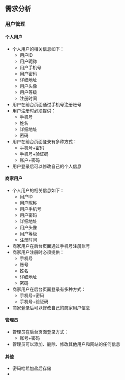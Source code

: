 ## 需求分析
### 用户管理
#### 个人用户
- 个人用户的相关信息如下：
	- 用户ID
	- 用户昵称
	- 用户手机号
	- 用户密码
	- 详细地址
	- 用户头像
	- 用户等级
	- 注册时间
- 用户在前台页面通过手机号注册账号
- 用户注册时必须提供：
	- 手机号
	- 姓名
	- 详细地址
	- 密码
- 用户在前台页面登录有多种方式：
	- 手机号+密码
	- 手机号+验证码
	- 账户+密码
- 用户登录后可以修改自己的个人信息
#### 商家用户
- 个人用户的相关信息如下：
	- 用户ID
	- 用户昵称
	- 用户手机号
	- 用户密码
	- 详细地址
	- 用户头像
	- 用户等级
	- 注册时间
- 商家用户在后台页面通过手机号注册账号
- 商家用户注册时必须提供：
	- 手机号
	- 账号
	- 姓名
	- 详细地址
	- 密码
- 商家用户在后台页面登录有多种方式：
	- 手机号+密码
	- 手机号+验证码
- 商家登录后可以修改自己的商家用户信息
#### 管理员
- 管理员在后台页面登录方式：
	- 账号+密码
- 管理员可以添加、删除、修改其他用户和网站的任何信息
#### 其他
- 密码哈希加盐后存储
- 
<!--stackedit_data:
eyJoaXN0b3J5IjpbMTM4NDczOTM0MywtMTA3OTc2Mzk4NSwxMj
Y1MTk0ODU0LDE2NDIwNDM1MDcsLTE0NjM2NjgzNjgsLTczNjIx
NzI1NiwtMTkwMTMxMTc4NiwzNDc4MDk0NDYsLTU1NzM2MzU5XX
0=
-->